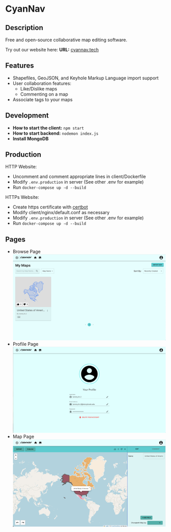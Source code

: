 # CyanNav

## Description

Free and open-source collaborative map editing software.

Try out our website here: **URL:** [cyannav.tech](http://cyannav.tech)

## Features

-   Shapefiles, GeoJSON, and Keyhole Markup Language import support
-   User collaboration features:
    -   Like/Dislike maps
    -   Commenting on a map
-   Associate tags to your maps

## Development

-   **How to start the client:** `npm start`
-   **How to start backend:** `nodemon index.js`
-   **Install MongoDB**

## Production

HTTP Website:

-   Uncomment and comment appropriate lines in client/Dockerfile
-   Modify `.env.production` in server (See other .env for example)
-   Run `docker-compose up -d --build`

HTTPs Website:

-   Create https certificate with [certbot](https://certbot.eff.org/)
-   Modify client/nginx/default.conf as necessary
-   Modify `.env.production` in server (See other .env for example)
-   Run `docker-compose up -d --build`

## Pages

-   Browse Page
    ![Browse Page](/client/src/assets/Browse_Page.png)
-   Profile Page
    ![Browse Page](/client/src/assets/Profile_Page.png)
-   Map Page
    ![Browse Page](/client/src/assets/Map_Viewing_Page.png)
